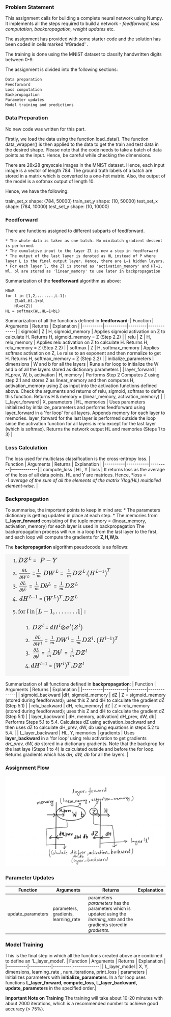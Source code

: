 ### Problem Statement 

This assignment calls for building a complete neural network using Numpy. It implements all the steps required to build a network - *feedforward, loss computation, backpropagation, weight updates* etc.

The assignment has provided with some starter code and the solution has been coded in cells marked '#Graded' .

The training is done using the MNIST dataset to classify handwritten digits between 0-9.
 
The assignment is divided into the following sections:

    Data preparation
    Feedforward
    Loss computation
    Backpropagation
    Parameter updates
    Model training and predictions


### Data Preparation

No new code was written for this part.

Firstly, we load the data using the function load_data(). The function data_wrapper() is then applied to the data to get the train and test data in the desired shape. Please note that the code needs to take a batch of data points as the input. Hence, be careful while checking the dimensions.

There are 28x28 greyscale images in the MNIST dataset. Hence, each input image is a vector of length 784. The ground truth labels of a batch are stored in a matrix which is converted to a one-hot matrix. Also, the output of the model is a softmax output of length 10. 


Hence, we have the following:

train_set_x shape: (784, 50000)
train_set_y shape: (10, 50000)
test_set_x shape: (784, 10000)
test_set_y shape: (10, 10000)

### Feedforward 

There are functions assigned to different subparts of feedforward. 

    * The whole data is taken as one batch. No minibatch gradient descent is performed.
    * The cumulative input to the layer Zl is now a step in feedforward
    * The output of the last layer is denoted as HL instead of P where layer L is the final output layer. Hence, there are L−1 hidden layers.
    * For each layer l, the Zl is stored as 'activation_memory' and Hl−1, Wl, bl are stored as 'linear_memory' to use later in backpropagation

Summarization of the **feedforward** algorithm as above:

    H0=B
    for l in [1,2,.......,L−1]:
        Zl=Wl.Hl−1+bl
        Hl=σ(Zl)
    HL = softmax(WL.HL−1+bL)

Summarization of all the functions defined in **feedforward**:
| Function | Arguments | Returns | Explanation |
|----------|-----------|---------|-------------|
| sigmoid | Z | H, sigmoid_memory | Applies sigmoid activation on Z to calculate H. Returns H, sigmoid_memory = Z  (Step 2.2) |
| relu | Z | H, relu_memory | Applies relu activation on Z to calculate H. Returns H, relu_memory = Z  (Step 2.2) |
| softmax | Z | H, softmax_memory | Applies softmax activation on Z, i.e raise to an exponent and then normalize to get H. Returns H, softmax_memory = Z (Step 2.2) |
| initialize_parameters | dimensions | W and b for all the layers | Runs a for loop to initialize the W and b of all the layers stored as dictionary parameters |
| layer_forward | H_prev, W, b, activation | H, memory | Performs Step 2 Computes Z  using step 2.1 and stores Z as linear_memory and then computes H, activation_memory  using Z as input into the activation functions defined above. Check the arguments and returns of relu, sigmoid, softmax to define this function. Returns H & memory = (linear_memory, activation_memory) |
| L_layer_forward | X, parameters | HL, memories | Uses parameters initialized by initialize_parameters and performs feedforward using layer_forward in a 'for loop' for all layers. Appends memory for each layer to memories. layer_forward for the last layer is performed outside the loop since the activation function for all layers is relu except for the last layer (which is softmax). Returns the network output HL and memories (Steps 1 to 3) |


### Loss Calculation

The loss used for multiclass classification is the cross-entropy loss.
| Function | Arguments | Returns | Explanation |
|----------|-----------|---------|-------------|
| compute_loss	| HL, Y	| loss	| It returns loss as the average of the loss of all data points. HL and Y are matrices. Hence, *loss  = 
-1.*average of the sum of all the elements of the matrix Ylog(HL) multiplied element-wise.* |

### Backpropagation

To summarise, the important points to keep in mind are:
    * The parameters dictionary is getting updated in place at each step.
    * The memories from **L_layer_forward** consisting of the tuple memory = (linear_memory, activation_memory) for each layer is used in backpropagation
    The backpropagation process will run in a loop from the last layer to the first, and each loop will compute the gradients for **Z,H,W,b**.

The **backpropagation** algorithm pseudocode is as follows:

![Backpropagtion Algo](Backprop_Algo.png)


Summarization of all functions defined in **backpropagation**:
| Function | Arguments | Returns | Explanation |
|----------|-----------|---------|-------------|
| sigmoid_backward |dH, sigmoid_memory | dZ | Z = sigmoid_memory (stored during feedforward); uses this Z and dH to calculate the gradient dZ (Step 5.1) |
| relu_backward	| dH, relu_memory| dZ | Z = relu_memory (stored during feedforward); uses this Z and dH to calculate the gradient dZ (Step 5.1) |
| layer_backward | dH, memory, activation| dH_prev, dW, db| Performs Steps 5.1 to 5.4. Calculates dZ using activation_backward and then uses dZ to calculate dH_prev, dW, db using equations in steps 5.2 to 5.4. |
| L_layer_backward | HL, Y, memories | gradients | Uses **layer_backward** in a 'for loop' using relu activation to get gradients  *dH_prev, dW, db* stored in a dictionary gradients. Note that the backprop for the last laye (Steps 1 to 4) is calculated outside and before the for loop. Returns gradients which has *dH, dW, db* for all the layers. |


### Assignment Flow
![](assignment_flow.png)


### Parameter Updates
| Function | Arguments | Returns | Explanation |
|----------|-----------|---------|-------------|
| update_parameters	| parameters, gradients, learning_rate	| parameters *parameters* has the parameters which is updated using the *learning_rate* and the gradients stored in *gradients*. |

### Model Training
This is the final step in which all the functions created above are combined to define an 'L_layer_model'. 
| Function | Arguments | Returns | Explanation |
|----------|-----------|---------|-------------|
| L_layer_model	| X, Y, dimensions, learning_rate , num_iterations, print_loss | parameters	| Initializes parameters with **initialize_parameters**. In a for loop uses functions **L_layer_forward, compute_loss, L_layer_backward, update_parameters** in the specified order.|


**Important Note on Training**
The training will take about 10-20 minutes with about 2000 iterations, which is a recommended number to achieve good accuracy (> 75%).
